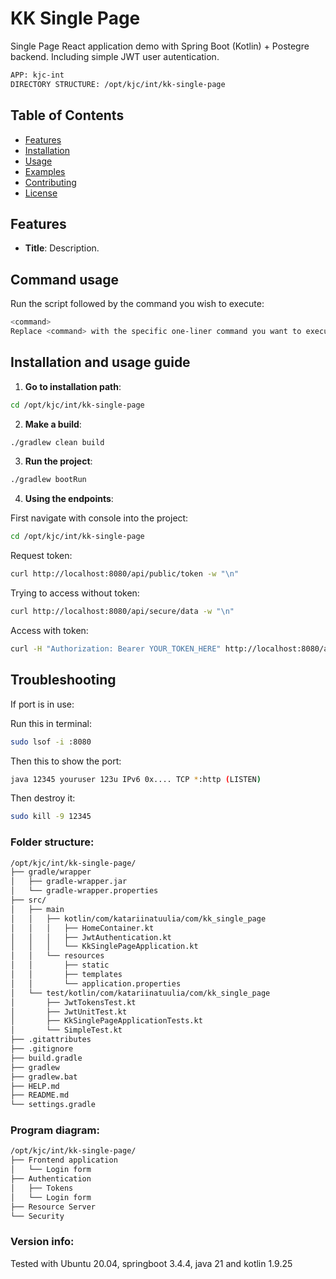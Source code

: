# KK Single Page

Single Page React application demo with Spring Boot (Kotlin) + Postegre backend. Including simple JWT user autentication.

```bash
APP: kjc-int
DIRECTORY STRUCTURE: /opt/kjc/int/kk-single-page
```

## Table of Contents

- [Features](#features)
- [Installation](#installation)
- [Usage](#usage)
- [Examples](#examples)
- [Contributing](#contributing)
- [License](#license)

## Features

- **Title**: Description.

## Command usage

Run the script followed by the command you wish to execute:

```bash
<command>
Replace <command> with the specific one-liner command you want to execute.
```

## Installation and usage guide

1. **Go to installation path**:

```bash
cd /opt/kjc/int/kk-single-page
```

2. **Make a build**:

```bash
./gradlew clean build
```

3. **Run the project**:

```bash
./gradlew bootRun
```

4. **Using the endpoints**:

First navigate with console into the project:
```bash
cd /opt/kjc/int/kk-single-page
```

Request token:
```bash
curl http://localhost:8080/api/public/token -w "\n"
```

Trying to access without token:
```bash
curl http://localhost:8080/api/secure/data -w "\n"
```

Access with token:
```bash
curl -H "Authorization: Bearer YOUR_TOKEN_HERE" http://localhost:8080/api/secure/data -w "\n"
```

## Troubleshooting

If port is in use:

Run this in terminal:
```bash
sudo lsof -i :8080
```

Then this to show the port:
```bash
java 12345 youruser 123u IPv6 0x.... TCP *:http (LISTEN)
```

Then destroy it:
```bash
sudo kill -9 12345
```

### Folder structure:
```bash
/opt/kjc/int/kk-single-page/
├── gradle/wrapper
│   ├── gradle-wrapper.jar
│   └── gradle-wrapper.properties
├── src/                     
│   ├── main   
│   │   ├── kotlin/com/katariinatuulia/com/kk_single_page 
│   │   │   ├── HomeContainer.kt
│   │   │   ├── JwtAuthentication.kt
│   │   │   └── KkSinglePageApplication.kt
│   │   └── resources
│   │       ├── static
│   │       ├── templates
│   │       └── application.properties
│   └── test/kotlin/com/katariinatuulia/com/kk_single_page
│       ├── JwtTokensTest.kt
│       ├── JwtUnitTest.kt
│       ├── KkSinglePageApplicationTests.kt
│       └── SimpleTest.kt
├── .gitattributes
├── .gitignore
├── build.gradle
├── gradlew
├── gradlew.bat
├── HELP.md
├── README.md
└── settings.gradle
```

### Program diagram:
```bash
/opt/kjc/int/kk-single-page/
├── Frontend application
│   └── Login form
├── Authentication
│   ├── Tokens
│   └── Login form
├── Resource Server
└── Security
```

### Version info:

Tested with Ubuntu 20.04, springboot 3.4.4, java 21 and kotlin 1.9.25

